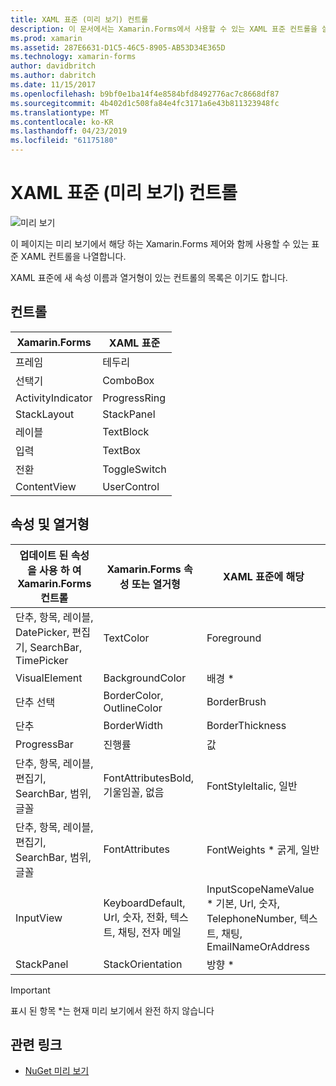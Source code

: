 ```yaml
---
title: XAML 표준 (미리 보기) 컨트롤
description: 이 문서에서는 Xamarin.Forms에서 사용할 수 있는 XAML 표준 컨트롤을 살펴봅니다.
ms.prod: xamarin
ms.assetid: 287E6631-D1C5-46C5-8905-AB53D34E365D
ms.technology: xamarin-forms
author: davidbritch
ms.author: dabritch
ms.date: 11/15/2017
ms.openlocfilehash: b9bf0e1ba14f4e8584bfd8492776ac7c8668df87
ms.sourcegitcommit: 4b402d1c508fa84e4fc3171a6e43b811323948fc
ms.translationtype: MT
ms.contentlocale: ko-KR
ms.lasthandoff: 04/23/2019
ms.locfileid: "61175180"
---
```

# <a name="xaml-standard-preview-controls"></a>XAML 표준 (미리 보기) 컨트롤

![미리 보기](~/media/shared/preview.png)

이 페이지는 미리 보기에서 해당 하는 Xamarin.Forms 제어와 함께 사용할 수 있는 표준 XAML 컨트롤을 나열합니다.

XAML 표준에 새 속성 이름과 열거형이 있는 컨트롤의 목록은 이기도 합니다.

## <a name="controls"></a>컨트롤

|Xamarin.Forms|XAML 표준|
|--- |--- |
|프레임|테두리|
|선택기|ComboBox|
|ActivityIndicator|ProgressRing|
|StackLayout|StackPanel|
|레이블|TextBlock|
|입력|TextBox|
|전환|ToggleSwitch|
|ContentView|UserControl|


## <a name="properties-and-enumerations"></a>속성 및 열거형

|업데이트 된 속성을 사용 하 여 Xamarin.Forms 컨트롤|Xamarin.Forms 속성 또는 열거형|XAML 표준에 해당|
|--- |--- |--- |
|단추, 항목, 레이블, DatePicker, 편집기, SearchBar, TimePicker|TextColor|Foreground|
|VisualElement|BackgroundColor|배경 *|
|단추 선택|BorderColor, OutlineColor|BorderBrush|
|단추|BorderWidth|BorderThickness|
|ProgressBar|진행률|값|
|단추, 항목, 레이블, 편집기, SearchBar, 범위, 글꼴|FontAttributesBold, 기울임꼴, 없음|FontStyleItalic, 일반|
|단추, 항목, 레이블, 편집기, SearchBar, 범위, 글꼴|FontAttributes|FontWeights * 굵게, 일반|
|InputView|KeyboardDefault, Url, 숫자, 전화, 텍스트, 채팅, 전자 메일|InputScopeNameValue * 기본, Url, 숫자, TelephoneNumber, 텍스트, 채팅, EmailNameOrAddress|
|StackPanel|StackOrientation|방향 *|

> [!IMPORTANT]
> 표시 된 항목 *는 현재 미리 보기에서 완전 하지 않습니다

## <a name="related-links"></a>관련 링크

- [NuGet 미리 보기](https://aka.ms/xf-xamlstandard-nuget)
